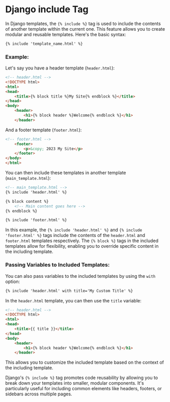 # Django include Tag

In Django templates, the `{% include %}` tag is used to include the contents of another template within the current one. This feature allows you to create modular and reusable templates. Here's the basic syntax:

```html
{% include 'template_name.html' %}
```

### Example:

Let's say you have a header template (`header.html`):

```html
<!-- header.html -->
<!DOCTYPE html>
<html>
<head>
    <title>{% block title %}My Site{% endblock %}</title>
</head>
<body>
    <header>
        <h1>{% block header %}Welcome{% endblock %}</h1>
    </header>
```

And a footer template (`footer.html`):

```html
<!-- footer.html -->
    <footer>
        <p>&copy; 2023 My Site</p>
    </footer>
</body>
</html>
```

You can then include these templates in another template (`main_template.html`):

```html
<!-- main_template.html -->
{% include 'header.html' %}

{% block content %}
    <!-- Main content goes here -->
{% endblock %}

{% include 'footer.html' %}
```

In this example, the `{% include 'header.html' %}` and `{% include 'footer.html' %}` tags include the contents of the `header.html` and `footer.html` templates respectively. The `{% block %}` tags in the included templates allow for flexibility, enabling you to override specific content in the including template.

### Passing Variables to Included Templates:

You can also pass variables to the included templates by using the `with` option:

```html
{% include 'header.html' with title='My Custom Title' %}
```

In the `header.html` template, you can then use the `title` variable:

```html
<!-- header.html -->
<!DOCTYPE html>
<html>
<head>
    <title>{{ title }}</title>
</head>
<body>
    <header>
        <h1>{% block header %}Welcome{% endblock %}</h1>
    </header>
```

This allows you to customize the included template based on the context of the including template.

Django's `{% include %}` tag promotes code reusability by allowing you to break down your templates into smaller, modular components. It's particularly useful for including common elements like headers, footers, or sidebars across multiple pages.
